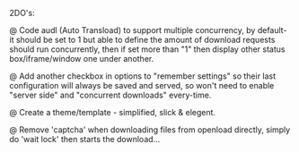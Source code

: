   2DO's:
  
  @ Code audl (Auto Transload) to support multiple concurrency, by default- it should be set to 1 but able to define the amount of download requests should run concurrently, then if set more than "1" then display other status box/iframe/window one under another.
  
  @ Add another checkbox in options to "remember settings" so their last configuration will always be saved and served, so won't need to enable "server side" and "concurrent downloads" every-time.

  @ Create a theme/template - simplified, slick & elegent.
  
  @ Remove 'captcha' when downloading files from openload directly, simply do 'wait lock' then starts the download...
